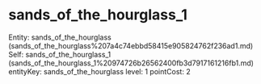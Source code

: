# sands_of_the_hourglass_1

Entity: sands_of_the_hourglass (sands_of_the_hourglass%207a4c74ebbd58415e905824762f236ad1.md)
Self: sands_of_the_hourglass_1 (sands_of_the_hourglass_1%20974726b26562400fb3d7917161216fb1.md)
entityKey: sands_of_the_hourglass
level: 1
pointCost: 2